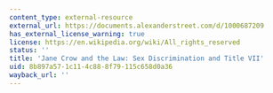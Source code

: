 ```yaml
---
content_type: external-resource
external_url: https://documents.alexanderstreet.com/d/1000687209
has_external_license_warning: true
license: https://en.wikipedia.org/wiki/All_rights_reserved
status: ''
title: 'Jane Crow and the Law: Sex Discrimination and Title VII'
uid: 8b897a57-1c11-4c88-8f79-115c658d0a36
wayback_url: ''
---
```

